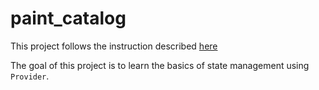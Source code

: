 # paint_catalog

This project follows the instruction described [here](https://docs.flutter.dev/data-and-backend/state-mgmt/simple)

The goal of this project is to learn the basics of state management using `Provider`.